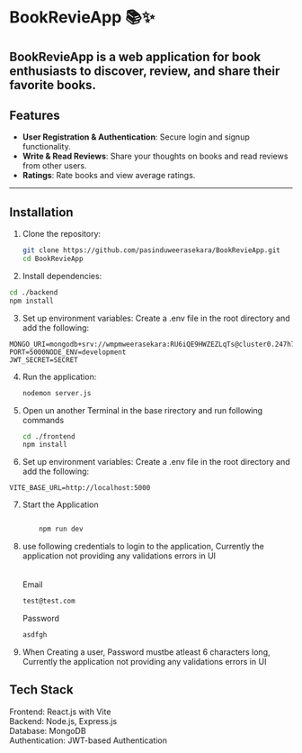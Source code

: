 # BookRevieApp 📚✨  

**BookRevieApp** is a web application for book enthusiasts to discover, review, and share their favorite books. 
---

## Features  
- **User Registration & Authentication**: Secure login and signup functionality.  
- **Write & Read Reviews**: Share your thoughts on books and read reviews from other users.  
- **Ratings**: Rate books and view average ratings.  
---

## Installation  

1. Clone the repository:  
   ```bash
   git clone https://github.com/pasinduweerasekara/BookRevieApp.git
   cd BookRevieApp
2. Install dependencies:
  ```bash
cd ./backend
npm install
  ```

3. Set up environment variables:
Create a .env file in the root directory and add the following:

  ```env
MONGO_URI=mongodb+srv://wmpmweerasekara:RU6iQE9HWZEZLqTs@cluster0.247h7.mongodb.net/BookReviewApp
PORT=5000NODE_ENV=development
JWT_SECRET=SECRET
  ```

4. Run the application:
   ```bash
   nodemon server.js
   ```
5. Open un another Terminal in the base rirectory and run following commands

   ```bash
   cd ./frontend
   npm install
    ```
6. Set up environment variables:
Create a .env file in the root directory and add the following:

```env
VITE_BASE_URL=http://localhost:5000
```

7. Start the Application

   ```bash
   
       npm run dev
   ```
8. use following credentials to login to the application, Currently the application not providing any validations errors in UI
   <br>
   <br>
   <br>
   Email
   ```bash
   test@test.com
   ```
   Password
   ```bash
   asdfgh
   ```

10. When Creating a user, Password mustbe atleast 6 characters long, Currently the application not providing any validations errors in UI

## Tech Stack
Frontend: React.js with Vite<br>
Backend: Node.js, Express.js<br>
Database: MongoDB<br>
Authentication: JWT-based Authentication<br>





